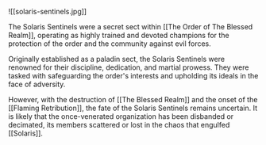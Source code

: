 ![[solaris-sentinels.jpg]]

The Solaris Sentinels were a secret sect within [[The Order of The Blessed Realm]], operating as highly trained and devoted champions for the protection of the order and the community against evil forces. 

Originally established as a paladin sect, the Solaris Sentinels were renowned for their discipline, dedication, and martial prowess. They were tasked with safeguarding the order's interests and upholding its ideals in the face of adversity.

However, with the destruction of [[The Blessed Realm]] and the onset of the [[Flaming Retribution]], the fate of the Solaris Sentinels remains uncertain. It is likely that the once-venerated organization has been disbanded or decimated, its members scattered or lost in the chaos that engulfed [[Solaris]].